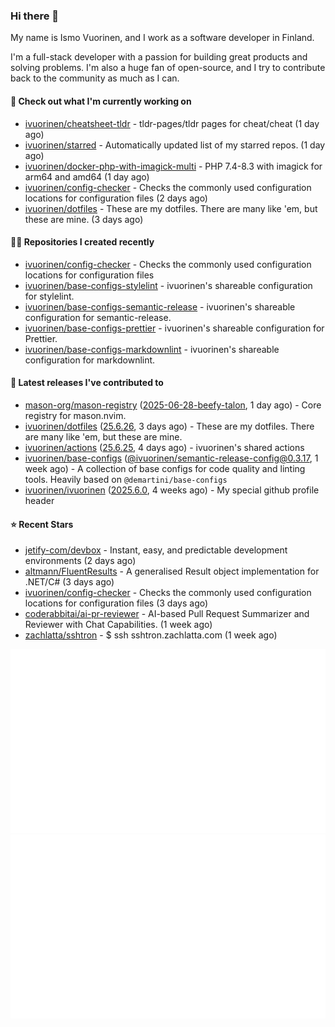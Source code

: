 
### Hi there 👋

My name is Ismo Vuorinen, and I work as a software developer in Finland.

I'm a full-stack developer with a passion for building great products and solving problems.
I'm also a huge fan of open-source, and I try to contribute back to the community as much as I can.

#### 👷 Check out what I'm currently working on

- [ivuorinen/cheatsheet-tldr](https://github.com/ivuorinen/cheatsheet-tldr) - tldr-pages/tldr pages for cheat/cheat (1 day ago)
- [ivuorinen/starred](https://github.com/ivuorinen/starred) - Automatically updated list of my starred repos. (1 day ago)
- [ivuorinen/docker-php-with-imagick-multi](https://github.com/ivuorinen/docker-php-with-imagick-multi) - PHP 7.4-8.3 with imagick for arm64 and amd64 (1 day ago)
- [ivuorinen/config-checker](https://github.com/ivuorinen/config-checker) - Checks the commonly used configuration locations for configuration files (2 days ago)
- [ivuorinen/dotfiles](https://github.com/ivuorinen/dotfiles) - These are my dotfiles. There are many like &#39;em, but these are mine. (3 days ago)

#### 👨‍💻 Repositories I created recently

- [ivuorinen/config-checker](https://github.com/ivuorinen/config-checker) - Checks the commonly used configuration locations for configuration files
- [ivuorinen/base-configs-stylelint](https://github.com/ivuorinen/base-configs-stylelint) - ivuorinen&#39;s shareable configuration for stylelint.
- [ivuorinen/base-configs-semantic-release](https://github.com/ivuorinen/base-configs-semantic-release) - ivuorinen&#39;s shareable configuration for semantic-release.
- [ivuorinen/base-configs-prettier](https://github.com/ivuorinen/base-configs-prettier) - ivuorinen&#39;s shareable configuration for Prettier.
- [ivuorinen/base-configs-markdownlint](https://github.com/ivuorinen/base-configs-markdownlint) - ivuorinen&#39;s shareable configuration for markdownlint.

#### 🚀 Latest releases I've contributed to

- [mason-org/mason-registry](https://github.com/mason-org/mason-registry) ([2025-06-28-beefy-talon](https://github.com/mason-org/mason-registry/releases/tag/2025-06-28-beefy-talon), 1 day ago) - Core registry for mason.nvim.
- [ivuorinen/dotfiles](https://github.com/ivuorinen/dotfiles) ([25.6.26](https://github.com/ivuorinen/dotfiles/releases/tag/25.6.26), 3 days ago) - These are my dotfiles. There are many like &#39;em, but these are mine.
- [ivuorinen/actions](https://github.com/ivuorinen/actions) ([25.6.25](https://github.com/ivuorinen/actions/releases/tag/25.6.25), 4 days ago) - ivuorinen&#39;s shared actions
- [ivuorinen/base-configs](https://github.com/ivuorinen/base-configs) ([@ivuorinen/semantic-release-config@0.3.17](https://github.com/ivuorinen/base-configs/releases/tag/%40ivuorinen/semantic-release-config%400.3.17), 1 week ago) - A collection of base configs for code quality and linting tools. Heavily based on `@demartini/base-configs`
- [ivuorinen/ivuorinen](https://github.com/ivuorinen/ivuorinen) ([2025.6.0](https://github.com/ivuorinen/ivuorinen/releases/tag/2025.6.0), 4 weeks ago) - My special github profile header

#### ⭐ Recent Stars

- [jetify-com/devbox](https://github.com/jetify-com/devbox) - Instant, easy, and predictable development environments (2 days ago)
- [altmann/FluentResults](https://github.com/altmann/FluentResults) - A generalised Result object implementation for .NET/C# (3 days ago)
- [ivuorinen/config-checker](https://github.com/ivuorinen/config-checker) - Checks the commonly used configuration locations for configuration files (3 days ago)
- [coderabbitai/ai-pr-reviewer](https://github.com/coderabbitai/ai-pr-reviewer) - AI-based Pull Request Summarizer and Reviewer with Chat Capabilities. (1 week ago)
- [zachlatta/sshtron](https://github.com/zachlatta/sshtron) - $ ssh sshtron.zachlatta.com (1 week ago)



<picture>
  <source srcset="https://raw.githubusercontent.com/ivuorinen/github-stats/master/generated/overview.svg#gh-dark-mode-only" media="(prefers-color-scheme: dark)" />
  <img src="https://raw.githubusercontent.com/ivuorinen/github-stats/master/generated/overview.svg#gh-light-mode-only" alt="Overview of my activity" />
</picture>
<picture>
  <source srcset="https://raw.githubusercontent.com/ivuorinen/github-stats/master/generated/languages.svg#gh-dark-mode-only" media="(prefers-color-scheme: dark)" />
  <img src="https://raw.githubusercontent.com/ivuorinen/github-stats/master/generated/languages.svg#gh-light-mode-only" alt="Languages I have been using" />
</picture>


